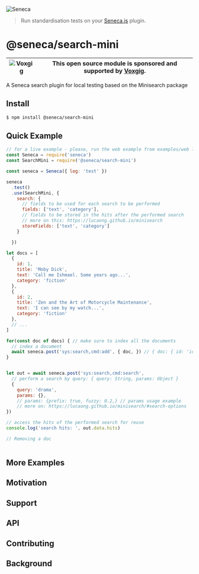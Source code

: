 ![Seneca](http://senecajs.org/files/assets/seneca-logo.png)

> Run standardisation tests on your [Seneca.js](https://www.npmjs.com/package/seneca) plugin.

# @seneca/search-mini

| ![Voxgig](https://www.voxgig.com/res/img/vgt01r.png) | This open source module is sponsored and supported by [Voxgig](https://www.voxgig.com). |
| ---------------------------------------------------- | --------------------------------------------------------------------------------------- |

A Seneca search plugin for local testing based on the Minisearch package

## Install
```sh
$ npm install @seneca/search-mini
```




## Quick Example

```js
// for a live example - please, run the web example from examples/web locally after running npm install
const Seneca = require('seneca')
const SearchMini = require('@seneca/search-mini')

const seneca = Seneca({ log: 'test' })

seneca
  .test()
  .use(SearchMini, {
    search: {
      // fields to be used for each search to be performed
      fields: ['text', 'category'],
      // fields to be stored in the hits after the performed search
      // more on this: https://lucaong.github.io/minisearch
      storeFields: ['text', 'category']
    }

  })

let docs = [
  {
    id: 1,
    title: 'Moby Dick',
    text: 'Call me Ishmael. Some years ago...',
    category: 'fiction'
  },
  {
    id: 2,
    title: 'Zen and the Art of Motorcycle Maintenance',
    text: 'I can see by my watch...',
    category: 'fiction'
  },
  // ...
] 

for(const doc of docs) { // make sure to index all the documents
  // index a document
  await seneca.post('sys:search,cmd:add', { doc, }) // { doc: { id: 'id', ... } }
}


let out = await seneca.post('sys:search,cmd:search',
  // perform a search by query: { query: String, params: Object }
  {
    query: 'drama',
    params: {},
    // params: {prefix: true, fuzzy: 0.2,} // params usage example
    // more on: https://lucaong.github.io/minisearch/#search-options
})

// access the hits of the performed search for reuse
console.log('search hits: ', out.data.hits)

// Removing a doc
  
```



## More Examples

## Motivation

## Support

## API

## Contributing

## Background
